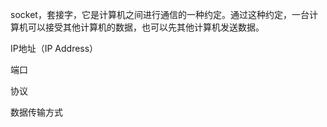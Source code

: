socket，套接字，它是计算机之间进行通信的一种约定。通过这种约定，一台计算机可以接受其他计算机的数据，也可以先其他计算机发送数据。



IP地址（IP Address）





端口



协议



数据传输方式